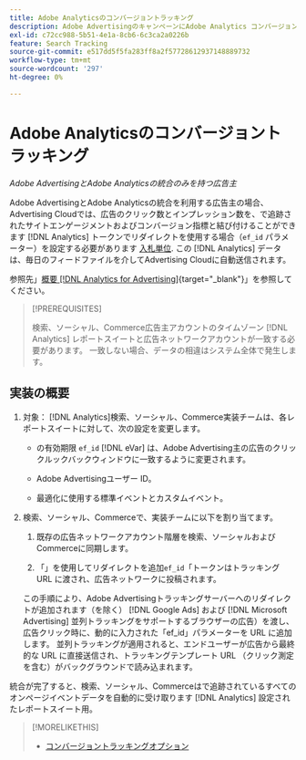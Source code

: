 ```yaml
---
title: Adobe Analyticsのコンバージョントラッキング
description: Adobe AdvertisingのキャンペーンにAdobe Analytics コンバージョントラッキングを使用する方法を説明します。
exl-id: c72cc988-5b51-4e1a-8cb6-6c3ca2a0226b
feature: Search Tracking
source-git-commit: e517dd5f5fa283ff8a2f57728612937148889732
workflow-type: tm+mt
source-wordcount: '297'
ht-degree: 0%

---
```


# Adobe Analyticsのコンバージョントラッキング

*Adobe AdvertisingとAdobe Analyticsの統合のみを持つ広告主*

Adobe AdvertisingとAdobe Analyticsの統合を利用する広告主の場合、Advertising Cloudでは、広告のクリック数とインプレッション数を、で追跡されたサイトエンゲージメントおよびコンバージョン指標と結び付けることができます [!DNL Analytics] トークンでリダイレクトを使用する場合（`ef_id` パラメーター）を設定する必要があります [入札単位](/help/search-social-commerce/glossary.md#a-b). この [!DNL Analytics] データは、毎日のフィードファイルを介してAdvertising Cloudに自動送信されます。

参照先」[概要 [!DNL Analytics for Advertising]](https://experienceleague.adobe.com/docs/advertising-cloud/dsp/integrations/analytics/overview.html){target="_blank"}」を参照してください。

>[!PREREQUISITES]
>
> 検索、ソーシャル、Commerce広告主アカウントのタイムゾーン [!DNL Analytics] レポートスイートと広告ネットワークアカウントが一致する必要があります。 一致しない場合、データの相違はシステム全体で発生します。

## 実装の概要

1. 対象： [!DNL Analytics]検索、ソーシャル、Commerce実装チームは、各レポートスイートに対して、次の設定を変更します。

   * の有効期限 `ef_id` [!DNL eVar] は、Adobe Advertising主の広告のクリックルックバックウィンドウに一致するように変更されます。

   * Adobe Advertisingユーザー ID。

   * 最適化に使用する標準イベントとカスタムイベント。

1. 検索、ソーシャル、Commerceで、実装チームに以下を割り当てます。

   1. 既存の広告ネットワークアカウント階層を検索、ソーシャルおよびCommerceに同期します。

   1. 「」を使用してリダイレクトを追加`ef_id`「トークンはトラッキング URL に渡され、広告ネットワークに投稿されます。

   この手順により、Adobe Advertisingトラッキングサーバーへのリダイレクトが追加されます（を除く） [!DNL Google Ads] および [!DNL Microsoft Advertising] 並列トラッキングをサポートするブラウザーの広告）を渡し、広告クリック時に、動的に入力された「ef_id」パラメーターを URL に追加します。 並列トラッキングが適用されると、エンドユーザーが広告から最終的な URL に直接送信され、トラッキングテンプレート URL （クリック測定を含む）がバックグラウンドで読み込まれます。

統合が完了すると、検索、ソーシャル、Commerceはで追跡されているすべてのオンページイベントデータを自動的に受け取ります [!DNL Analytics] 設定されたレポートスイート用。

>[!MORELIKETHIS]
>
>* [コンバージョントラッキングオプション](conversion-tracking-about.md)
